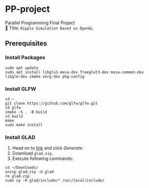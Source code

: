 # PP-project

Parallel Programming Final Project  
📌 Title: `Ripple Simulation Based on OpenGL`

## Prerequisites

### Install Packages

```shell=
sudo apt update
sudo apt install libglu1-mesa-dev freeglut3-dev mesa-common-dev libglm-dev cmake xorg-dev pkg-config
```

### Install GLFW

```shell=
cd ~
git clone https://github.com/glfw/glfw.git
cd glfw
cmake -S . -B build
cd build
make
sudo make install
```

### Install GLAD

1. Head on
   to [link](https://glad.dav1d.de/#language=c&specification=gl&api=gl%3D3.3&api=gles1%3Dnone&api=gles2%3Dnone&api=glsc2%3Dnone&profile=core&loader=on)
   and click *Generate*.
2. Download `glad.zip`.
3. Execute following commands:

```shell=
cd ~/Downloads/
unzip glad.zip -d glad
rm glad.zip
sudo cp -R glad/include/* /usr/local/include/
```